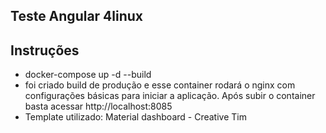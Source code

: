 ## Teste Angular 4linux

## Instruções
- docker-compose up -d --build
- foi criado build de produção e esse container rodará o nginx
com configurações básicas para iniciar a aplicação. Após subir o container
basta acessar http://localhost:8085
- Template utilizado: Material dashboard - Creative Tim